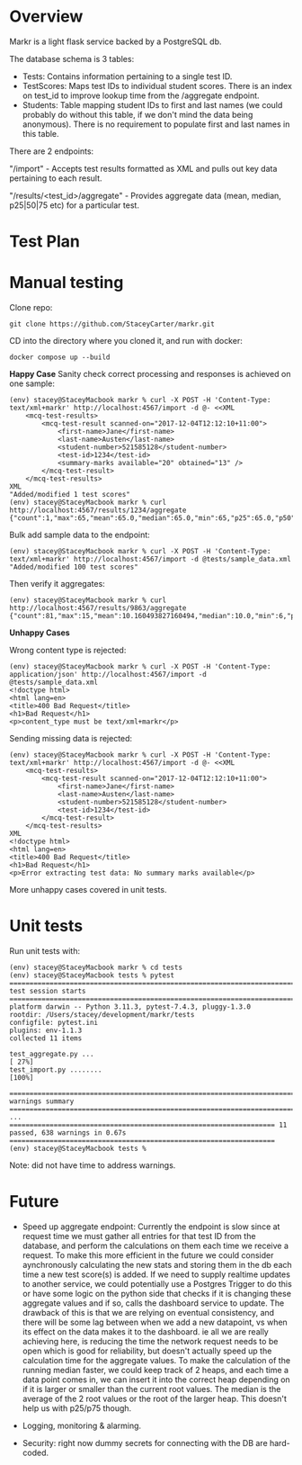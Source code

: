 # Overview

Markr is a light flask service backed by a PostgreSQL db.

The database schema is 3 tables:

- Tests: Contains information pertaining to a single test ID.
- TestScores: Maps test IDs to individual student scores. There is an index on test_id to improve lookup time from the /aggregate endpoint.
- Students: Table mapping student IDs to first and last names (we could probably do without this table, if we don't mind the data being anonymous). There is no requirement to populate first and last names in this table.

There are 2 endpoints:

"/import" - Accepts test results formatted as XML and pulls out key data pertaining to each result.

"/results/<test_id>/aggregate" - Provides aggregate data (mean, median, p25|50|75 etc) for a particular test.

# Test Plan

# Manual testing

Clone repo:

```
git clone https://github.com/StaceyCarter/markr.git
```

CD into the directory where you cloned it, and run with docker:

```
docker compose up --build
```

**Happy Case**
Sanity check correct processing and responses is achieved on one sample:

```
(env) stacey@StaceyMacbook markr % curl -X POST -H 'Content-Type: text/xml+markr' http://localhost:4567/import -d @- <<XML
    <mcq-test-results>
        <mcq-test-result scanned-on="2017-12-04T12:12:10+11:00">
            <first-name>Jane</first-name>
            <last-name>Austen</last-name>
            <student-number>521585128</student-number>
            <test-id>1234</test-id>
            <summary-marks available="20" obtained="13" />
        </mcq-test-result>
    </mcq-test-results>
XML
"Added/modified 1 test scores"
(env) stacey@StaceyMacbook markr % curl http://localhost:4567/results/1234/aggregate
{"count":1,"max":65,"mean":65.0,"median":65.0,"min":65,"p25":65.0,"p50":65.0,"p95":65.0,"stddev":0.0}
```

Bulk add sample data to the endpoint:

```
(env) stacey@StaceyMacbook markr % curl -X POST -H 'Content-Type: text/xml+markr' http://localhost:4567/import -d @tests/sample_data.xml
"Added/modified 100 test scores"
```

Then verify it aggregates:

```
(env) stacey@StaceyMacbook markr % curl http://localhost:4567/results/9863/aggregate
{"count":81,"max":15,"mean":10.160493827160494,"median":10.0,"min":6,"p25":9.0,"p50":10.0,"p95":14.0,"stddev":1.984239071887846}
```

**Unhappy Cases**

Wrong content type is rejected:

```
(env) stacey@StaceyMacbook markr % curl -X POST -H 'Content-Type: application/json' http://localhost:4567/import -d @tests/sample_data.xml
<!doctype html>
<html lang=en>
<title>400 Bad Request</title>
<h1>Bad Request</h1>
<p>content_type must be text/xml+markr</p>
```

Sending missing data is rejected:

```
(env) stacey@StaceyMacbook markr % curl -X POST -H 'Content-Type: text/xml+markr' http://localhost:4567/import -d @- <<XML
    <mcq-test-results>
        <mcq-test-result scanned-on="2017-12-04T12:12:10+11:00">
            <first-name>Jane</first-name>
            <last-name>Austen</last-name>
            <student-number>521585128</student-number>
            <test-id>1234</test-id>
        </mcq-test-result>
    </mcq-test-results>
XML
<!doctype html>
<html lang=en>
<title>400 Bad Request</title>
<h1>Bad Request</h1>
<p>Error extracting test data: No summary marks available</p>
```

More unhappy cases covered in unit tests.

# Unit tests

Run unit tests with:

```
(env) stacey@StaceyMacbook markr % cd tests
(env) stacey@StaceyMacbook tests % pytest
======================================================================== test session starts =========================================================================
platform darwin -- Python 3.11.3, pytest-7.4.3, pluggy-1.3.0
rootdir: /Users/stacey/development/markr/tests
configfile: pytest.ini
plugins: env-1.1.3
collected 11 items

test_aggregate.py ...                                                                                                                                          [ 27%]
test_import.py ........                                                                                                                                        [100%]

========================================================================== warnings summary ==========================================================================
...
================================================================== 11 passed, 638 warnings in 0.67s ==================================================================
(env) stacey@StaceyMacbook tests %
```

Note: did not have time to address warnings.

# Future

- Speed up aggregate endpoint: Currently the endpoint is slow since at request time we must gather all entries for that test ID from the database, and perform the calculations on them each time we receive a request. To make this more efficient in the future we could consider aynchronously calculating the new stats and storing them in the db each time a new test score(s) is added. If we need to supply realtime updates to another service, we could potentially use a Postgres Trigger to do this or have some logic on the python side that checks if it is changing these aggregate values and if so, calls the dashboard service to update.
  The drawback of this is that we are relying on eventual consistency, and there will be some lag between when we add a new datapoint, vs when its effect on the data makes it to the dashboard. ie all we are really achieving here, is reducing the time the network request needs to be open which is good for reliability, but doesn't actually speed up the calculation time for the aggregate values.
  To make the calculation of the running median faster, we could keep track of 2 heaps, and each time a data point comes in, we can insert it into the correct heap depending on if it is larger or smaller than the current root values. The median is the average of the 2 root values or the root of the larger heap. This doesn't help us with p25/p75 though.

- Logging, monitoring & alarming.
- Security: right now dummy secrets for connecting with the DB are hard-coded.
